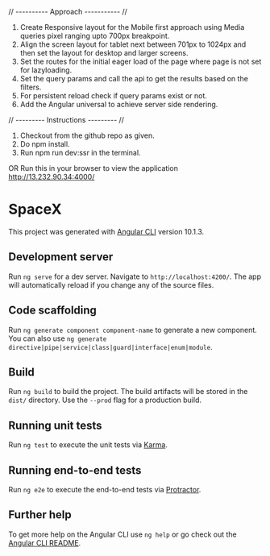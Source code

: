// ---------- Approach ----------- //

1) Create Responsive layout for the Mobile first approach using Media queries pixel ranging upto 700px breakpoint.
2) Align the screen layout for tablet next between 701px to 1024px and then set the layout for desktop and larger screens.
3) Set the routes for the initial eager load of the page where page is not set for lazyloading.
4) Set the query params and call the api to get the results based on the filters.
5) For persistent reload check if query params exist or not.
6) Add the Angular universal to achieve server side rendering.


// --------- Instructions --------- //

1) Checkout from the github repo as given.
2) Do npm install.
3) Run npm run dev:ssr in the terminal.

OR Run this in your browser to view the application
http://13.232.90.34:4000/



# SpaceX

This project was generated with [Angular CLI](https://github.com/angular/angular-cli) version 10.1.3.

## Development server

Run `ng serve` for a dev server. Navigate to `http://localhost:4200/`. The app will automatically reload if you change any of the source files.

## Code scaffolding

Run `ng generate component component-name` to generate a new component. You can also use `ng generate directive|pipe|service|class|guard|interface|enum|module`.

## Build

Run `ng build` to build the project. The build artifacts will be stored in the `dist/` directory. Use the `--prod` flag for a production build.

## Running unit tests

Run `ng test` to execute the unit tests via [Karma](https://karma-runner.github.io).

## Running end-to-end tests

Run `ng e2e` to execute the end-to-end tests via [Protractor](http://www.protractortest.org/).

## Further help

To get more help on the Angular CLI use `ng help` or go check out the [Angular CLI README](https://github.com/angular/angular-cli/blob/master/README.md).
